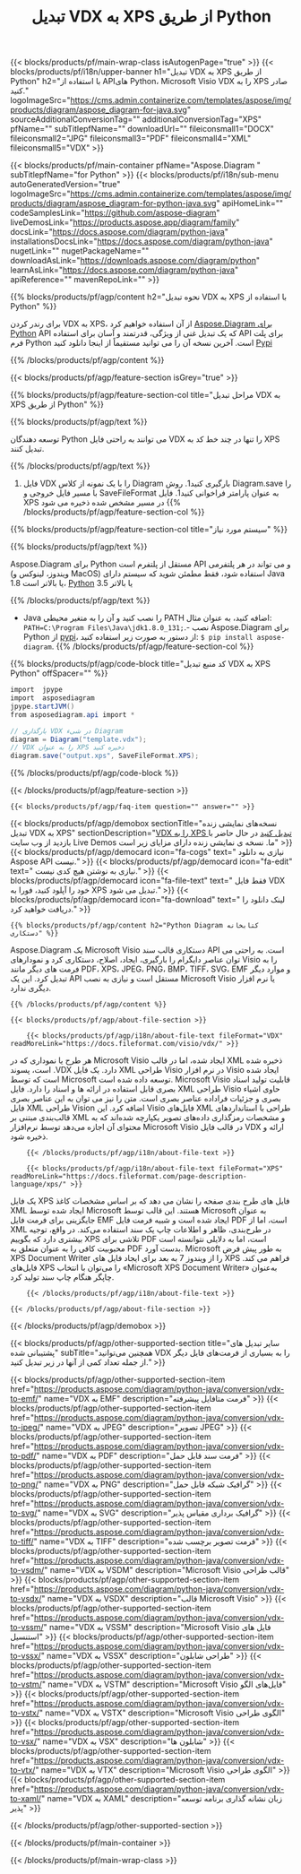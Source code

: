 ﻿---
title: تبدیل VDX به XPS از طریق Python 
weight: 1960
url: /fa/python-java/conversion/vdx-to-xps/ 
description: نمونه کد تبدیل Python برای قالب VDX به فایل XPS. از این کد مثال برای تبدیل VDX به XPS در هر برنامه مبتنی بر Python استفاده کنید.
---
{{< blocks/products/pf/main-wrap-class isAutogenPage="true" >}}
{{< blocks/products/pf/i18n/upper-banner h1="تبدیل VDX به XPS از طریق Python" h2="با استفاده از APIهای Python، Microsoft Visio VDX را به XPS صادر کنید." logoImageSrc="https://cms.admin.containerize.com/templates/aspose/img/products/diagram/aspose_diagram-for-java.svg" sourceAdditionalConversionTag="" additionalConversionTag="XPS" pfName="" subTitlepfName="" downloadUrl="" fileiconsmall1="DOCX" fileiconsmall2="JPG" fileiconsmall3="PDF" fileiconsmall4="XML" fileiconsmall5="VDX" >}}

{{< blocks/products/pf/main-container pfName="Aspose.Diagram " subTitlepfName="for Python" >}}
{{< blocks/products/pf/i18n/sub-menu autoGeneratedVersion="true" logoImageSrc="https://cms.admin.containerize.com/templates/aspose/img/products/diagram/aspose_diagram-for-python-java.svg" apiHomeLink="" codeSamplesLink="https://github.com/aspose-diagram" liveDemosLink="https://products.aspose.app/diagram/family" docsLink="https://docs.aspose.com/diagram/python-java" installationsDocsLink="https://docs.aspose.com/diagram/python-java" nugetLink="" nugetPackageName="" downloadAsLink="https://downloads.aspose.com/diagram/python" learnAsLink="https://docs.aspose.com/diagram/python-java" apiReference="" mavenRepoLink="" >}}

{{% blocks/products/pf/agp/content h2="نحوه تبدیل VDX به XPS با استفاده از Python" %}}

 برای رندر کردن VDX به XPS، از آن استفاده خواهیم کرد
 [Aspose.Diagram برای Python](https://products.aspose.com/diagram/python-java/) 
 API که یک تبدیل غنی از ویژگی، قدرتمند و آسان برای استفاده API برای پلت فرم Python است. آخرین نسخه آن را می توانید مستقیماً از اینجا دانلود کنید
 [Pypi](https://pypi.org/project/aspose-diagram/) 

{{% /blocks/products/pf/agp/content %}}

{{< blocks/products/pf/agp/feature-section isGrey="true" >}}

{{% blocks/products/pf/agp/feature-section-col title="مراحل تبدیل VDX به XPS از طریق Python" %}}

{{% blocks/products/pf/agp/text %}}

 توسعه دهندگان Python می توانند به راحتی فایل VDX را تنها در چند خط کد به XPS تبدیل کنند.

{{% /blocks/products/pf/agp/text %}}

1. فایل VDX را با یک نمونه از کلاس Diagram بارگیری کنید1. روش Diagram.save را با مسیر فایل خروجی و SaveFileFormat به عنوان پارامتر فراخوانی کنید1. فایل XPS در مسیر مشخص شده ذخیره می شود
{{% /blocks/products/pf/agp/feature-section-col %}}

{{% blocks/products/pf/agp/feature-section-col title="سیستم مورد نیاز" %}}

{{% blocks/products/pf/agp/text %}}

 Aspose.Diagram برای Python مستقل از پلتفرم است API و می تواند در هر پلتفرمی (ویندوز، لینوکس و MacOS) استفاده شود، فقط مطمئن شوید که سیستم دارای Java 1.8 یا بالاتر است، [Python](https://www.python.org/downloads/) 3.5 یا بالاتر 
 
{{% /blocks/products/pf/agp/text %}}

- Java را نصب کنید و آن را به متغیر محیطی PATH اضافه کنید، به عنوان مثال: <code>PATH=C:\Program Files\Java\jdk1.8.0_131;</code>.- نصب Aspose.Diagram برای Python از <a href="https://pypi.org/project/aspose-diagram/">pypi</a>، از دستور به صورت زیر استفاده کنید: <code>$ pip install aspose-diagram</code>.
{{% /blocks/products/pf/agp/feature-section-col %}}

{{% blocks/products/pf/agp/code-block title="کد منبع تبدیل VDX به XPS Python" offSpacer="" %}}

```cs
import  jpype     
import  asposediagram     
jpype.startJVM() 
from asposediagram.api import *

// بارگذاری VDX در شیء Diagram 
diagram = Diagram("template.vdx");
// VDX را به عنوان XPS ذخیره کنید 
diagram.save("output.xps", SaveFileFormat.XPS);   


```

{{% /blocks/products/pf/agp/code-block %}}

{{< /blocks/products/pf/agp/feature-section >}}

    {{< blocks/products/pf/agp/faq-item question="" answer="" >}}
 

<!-- aboutfile Starts -->

{{< blocks/products/pf/agp/demobox sectionTitle="نسخه‌های نمایشی زنده تبدیل VDX به XPS" sectionDescription="[VDX را به XPS تبدیل کنید](https://products.aspose.app/diagram/conversion/vdx-to-xps) در حال حاضر با بازدید از وب سایت Live Demos ما. نسخه ی نمایشی زنده دارای مزایای زیر است" >}}
        {{< blocks/products/pf/agp/democard icon="fa-cogs" text=" نیازی به دانلود Aspose API نیست." >}}
        {{< blocks/products/pf/agp/democard icon="fa-edit" text=" نیازی به نوشتن هیچ کدی نیست." >}}
        {{< blocks/products/pf/agp/democard icon="fa-file-text" text=" فقط فایل VDX خود را آپلود کنید، فورا به XPS تبدیل می شود." >}}
        {{< blocks/products/pf/agp/democard icon="fa-download" text=" لینک دانلود را دریافت خواهید کرد." >}}

    {{% blocks/products/pf/agp/content h2="Python Diagram کتابخانه دستکاری" %}}

 Aspose.Diagram یک Microsoft Visio دستکاری قالب سند API است. به راحتی می توان عناصر دایگرام را بارگیری، ایجاد، اصلاح، دستکاری کرد و نمودارهای Visio را به فرمت های دیگر مانند PDF، XPS، JPEG، PNG، BMP، TIFF، SVG، EMF و موارد دیگر تبدیل کرد. این یک API مستقل است و نیازی به نصب Microsoft Visio یا نرم افزار دیگری ندارد.  



    {{% /blocks/products/pf/agp/content %}}

    {{< blocks/products/pf/agp/about-file-section >}}

        {{< blocks/products/pf/agp/i18n/about-file-text fileFormat="VDX" readMoreLink="https://docs.fileformat.com/visio/vdx/" >}}

هر طرح یا نموداری که در Microsoft Visio ایجاد شده، اما در قالب XML ذخیره شده است، پسوند .VDX دارد. یک فایل XML طراحی Visio در نرم افزار Visio ایجاد شده است که توسط Microsoft توسعه داده شده است. Microsoft Visio قابلیت تولید اسناد بصری قابل استفاده در ارائه ها و اسناد را دارد. فایل XML طراحی Visio حاوی اشیاء بصری و جزئیات فراداده عناصر بصری است. متن را نیز می توان به این عناصر بصری فایل XML طراحی Vision اضافه کرد. این Visio فایل‌های XML طراحی با استانداردهای قالب‌بندی مبتنی بر XML و مشخصات رمزگذاری داده‌های تصویر یکپارچه شده‌اند که به محتوای آن اجازه می‌دهد توسط نرم‌افزار Microsoft Visio در قالب فایل VDX ارائه و ذخیره شود. 


        {{< /blocks/products/pf/agp/i18n/about-file-text >}}

        {{< blocks/products/pf/agp/i18n/about-file-text fileFormat="XPS" readMoreLink="https://docs.fileformat.com/page-description-language/xps/" >}}

یک فایل XPS فایل های طرح بندی صفحه را نشان می دهد که بر اساس مشخصات کاغذ XML ایجاد شده توسط Microsoft هستند. این قالب توسط Microsoft به عنوان جایگزینی برای فرمت فایل EMF ایجاد شده است و شبیه فرمت فایل PDF است، اما از XML در طرح‌بندی، ظاهر و اطلاعات چاپ یک سند استفاده می‌کند. در واقع، توجیه بیشتری دارد که بگوییم XPS تلاشی برای PDF است، اما به دلایلی نتوانسته است محبوبیت کافی را به عنوان متعلق به PDF بدست آورد. Microsoft به طور پیش فرض XPS Document Writer را از ویندوز 7 به بعد برای ایجاد فایل های XPS فراهم می کند. فایل‌های XPS را می‌توان با انتخاب «Microsoft XPS Document Writer» به‌عنوان چاپگر هنگام چاپ سند تولید کرد.


        {{< /blocks/products/pf/agp/i18n/about-file-text >}}

    {{< /blocks/products/pf/agp/about-file-section >}}

{{< /blocks/products/pf/agp/demobox >}}

<!-- aboutfile Ends -->

{{< blocks/products/pf/agp/other-supported-section title="سایر تبدیل های پشتیبانی شده" subTitle="همچنین می‌توانید VDX را به بسیاری از فرمت‌های فایل دیگر از جمله تعداد کمی از آنها در زیر تبدیل کنید." >}}

{{< blocks/products/pf/agp/other-supported-section-item href="https://products.aspose.com/diagram/python-java/conversion/vdx-to-emf/" name="VDX به EMF" description="فرمت متافایل پیشرفته" >}}
{{< blocks/products/pf/agp/other-supported-section-item href="https://products.aspose.com/diagram/python-java/conversion/vdx-to-jpeg/" name="VDX به JPEG" description="تصویر JPEG" >}}
{{< blocks/products/pf/agp/other-supported-section-item href="https://products.aspose.com/diagram/python-java/conversion/vdx-to-pdf/" name="VDX به PDF" description="فرمت سند قابل حمل" >}}
{{< blocks/products/pf/agp/other-supported-section-item href="https://products.aspose.com/diagram/python-java/conversion/vdx-to-png/" name="VDX به PNG" description="گرافیک شبکه قابل حمل" >}}
{{< blocks/products/pf/agp/other-supported-section-item href="https://products.aspose.com/diagram/python-java/conversion/vdx-to-svg/" name="VDX به SVG" description="گرافیک برداری مقیاس پذیر" >}}
{{< blocks/products/pf/agp/other-supported-section-item href="https://products.aspose.com/diagram/python-java/conversion/vdx-to-tiff/" name="VDX به TIFF" description="فرمت تصویر برچسب شده" >}}
{{< blocks/products/pf/agp/other-supported-section-item href="https://products.aspose.com/diagram/python-java/conversion/vdx-to-vsdm/" name="VDX به VSDM" description="Microsoft Visio قالب طراحی" >}}
{{< blocks/products/pf/agp/other-supported-section-item href="https://products.aspose.com/diagram/python-java/conversion/vdx-to-vsdx/" name="VDX به VSDX" description="قالب Microsoft Visio" >}}
{{< blocks/products/pf/agp/other-supported-section-item href="https://products.aspose.com/diagram/python-java/conversion/vdx-to-vssm/" name="VDX به VSSM" description="Microsoft Visio فایل های استنسیل" >}}
{{< blocks/products/pf/agp/other-supported-section-item href="https://products.aspose.com/diagram/python-java/conversion/vdx-to-vssx/" name="VDX به VSSX" description="طراحی شابلون" >}}
{{< blocks/products/pf/agp/other-supported-section-item href="https://products.aspose.com/diagram/python-java/conversion/vdx-to-vstm/" name="VDX به VSTM" description="Microsoft Visio فایل‌های الگو" >}}
{{< blocks/products/pf/agp/other-supported-section-item href="https://products.aspose.com/diagram/python-java/conversion/vdx-to-vstx/" name="VDX به VSTX" description="Microsoft Visio الگوی طراحی" >}}
{{< blocks/products/pf/agp/other-supported-section-item href="https://products.aspose.com/diagram/python-java/conversion/vdx-to-vsx/" name="VDX به VSX" description="شابلون ها" >}}
{{< blocks/products/pf/agp/other-supported-section-item href="https://products.aspose.com/diagram/python-java/conversion/vdx-to-vtx/" name="VDX به VTX" description="Microsoft Visio الگوی طراحی" >}}
{{< blocks/products/pf/agp/other-supported-section-item href="https://products.aspose.com/diagram/python-java/conversion/vdx-to-xaml/" name="VDX به XAML" description="زبان نشانه گذاری برنامه توسعه پذیر" >}}

{{< /blocks/products/pf/agp/other-supported-section >}}

{{< /blocks/products/pf/main-container >}}
    
{{< /blocks/products/pf/main-wrap-class >}}